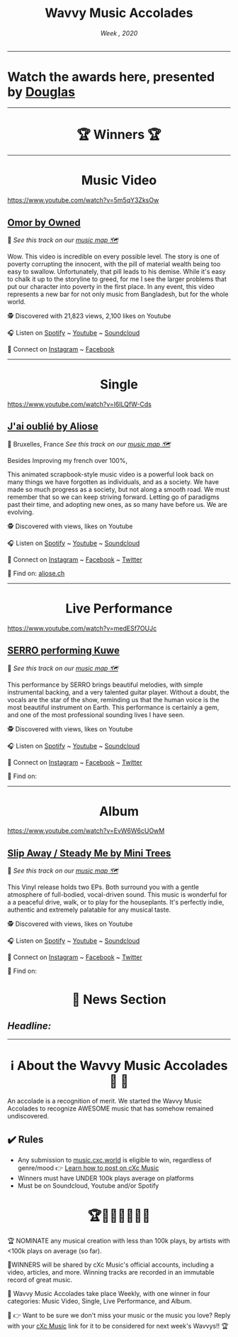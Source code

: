 

# <center> **Wavvy Music Accolades**</center> 
###### <center> Week , 2020</center> 

<hr>

# Watch the awards here, presented by [Douglas](https://douglas.life)




<hr>

# <center>🏆 Winners 🏆 </center>

<hr>

#  <center> **Music Video**</center> 

https://www.youtube.com/watch?v=5m5qY3ZksOw

## [Omor by Owned]()
📍 
*See this track on our [music map 🗺️]()*
</center>

Wow. This video is incredible on every possible level. The story is one of poverty corrupting the innocent, with the pill of material wealth being too easy to swallow. Unfortunately, that pill leads to his demise. While it's easy to chalk it up to the storyline to greed, for me I see the larger problems that put our character into poverty in the first place. In any event, this video represents a new bar for not only music from Bangladesh, but for the whole world.

🕵 Discovered with 21,823 views, 2,100 likes on Youtube

🎧 Listen on [Spotify](https://open.spotify.com/artist/2khsQvqlAuVDTR4f6vFVrU) ~ [Youtube](https://www.youtube.com/watch?v=5m5qY3ZksOw) ~ [Soundcloud](https://soundcloud.com/owned-the-band)

💫 Connect on [Instagram](https://www.instagram.com/ownedtheband/) ~ [Facebook](https://www.facebook.com/ownedtheband/) 

<hr>


#  <center> **Single**</center> 

https://www.youtube.com/watch?v=l6ILQfW-Cds

## [J'ai oublié by Aliose]()
📍 Bruxelles, France
*See this track on our [music map 🗺️]()*

Besides Improving my french over 100%, 

This animated scrapbook-style music video is a powerful look back on many things we have forgotten as individuals, and as a society. We have made so much progress as a society, but not along a smooth road. We must remember that so we can keep striving forward. Letting go of paradigms past their time, and adopting new ones, as so many have before us. We are evolving. 


</center>


🕵 Discovered with  views,  likes on Youtube

🎧 Listen on [Spotify](https://open.spotify.com/track/36oUKPAw1ZlC8ZkLLyz4kA?si=7J8DxQCkQdmpfg4uBeZxAA) ~ [Youtube](https://www.youtube.com/watch?v=l6ILQfW-Cds) ~ [Soundcloud]()

💫 Connect on [Instagram](https://www.instagram.com/AlioseOfficiel/) ~ [Facebook](https://www.facebook.com/AlioseOfficiel/) ~ [Twitter](https://twitter.com/AlioseOfficiel)


🔗 Find  on: [aliose.ch](http://aliose.ch/)

<hr>

#  <center>**Live Performance**</center>

https://www.youtube.com/watch?v=medESf7OUJc

## [SERRO performing Kuwe]()
📍 
*See this track on our [music map 🗺️]()*
</center>

This performance by SERRO brings beautiful melodies, with simple instrumental backing, and a very talented guitar player. Without a doubt, the vocals are the star of the show, reminding us that the human voice is the most beautiful instrument on Earth. This performance is certainly a gem, and one of the most professional sounding lives I have seen.

🕵 Discovered with  views,  likes on Youtube

🎧 Listen on [Spotify]() ~ [Youtube]() ~ [Soundcloud]()

💫 Connect on [Instagram]() ~ [Facebook]() ~ [Twitter]()

🔗 Find  on: []()

<hr>

#  <center>**Album**</center>

https://www.youtube.com/watch?v=EvW6W6cUOwM

## [Slip Away / Steady Me by Mini Trees]()
📍 
*See this track on our [music map 🗺️]()*
</center>

This Vinyl release holds two EPs. Both surround you with a gentle atmosphere of full-bodied, vocal-driven sound. This music is wonderful for a a peaceful drive, walk, or to play for the houseplants. It's perfectly indie, authentic and extremely palatable for any musical taste. 

🕵 Discovered with  views,  likes on Youtube

🎧 Listen on [Spotify]() ~ [Youtube]() ~ [Soundcloud]()

💫 Connect on [Instagram]() ~ [Facebook]() ~ [Twitter]()

🔗 Find  on: []()



# <center>📰 News Section </center>
## *Headline:*

<hr>

# <center>ℹ️ About the Wavvy Music Accolades🕺 🌊 </center>

An accolade is a recognition of merit. We started the Wavvy Music Accolades to recognize AWESOME music that has somehow remained undiscovered.


## ✔️ Rules
- Any submission to [music.cxc.world](https://music.cxc.world) is eligible to win, regardless of genre/mood  👉 [Learn how to post on cXc Music](https://docs.cxc.world/knowledge-base/how-to-add-music/)
- Winners must have UNDER 100k plays average on platforms
- Must be on Soundcloud, Youtube and/or Spotify


#  <center>🏆🥇🎼🎶🎵🏅🎊</center>


🏆 NOMINATE any musical creation with less than 100k plays, by artists with <100k plays on average (so far).

🥇WINNERS will be shared by cXc Music's official accounts, including a video, articles, and more. Winning tracks are recorded in an immutable record of great music. 

🌊 Wavvy Music Accolades take place Weekly, with one winner in four categories: Music Video, Single, Live Performance, and Album.

🔑 👉 Want to be sure we don't miss your music or the music you love? Reply with your [cXc Music](https://music.cxc.world) link for it to be considered for next week's Wavvys!! 🏆
<!--stackedit_data:
eyJoaXN0b3J5IjpbNzg5NDk3MjA0LC0zNDI2MjI0NTIsNzEyMj
ExNDIwXX0=
-->